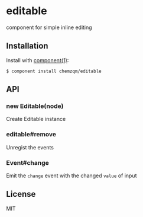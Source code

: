 
# editable

  component for simple inline editing

## Installation

  Install with [component(1)](http://component.io):

    $ component install chemzqm/editable

## API

### new Editable(node)

Create Editable instance

### editable#remove

Unregist the events

### Event#change

Emit the `change` event with the changed `value` of input

## License

  MIT

